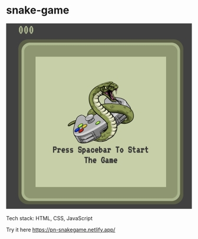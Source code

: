 # snake-game

![alt text](cover.png)

Tech stack: HTML, CSS, JavaScript

Try it here https://pn-snakegame.netlify.app/
